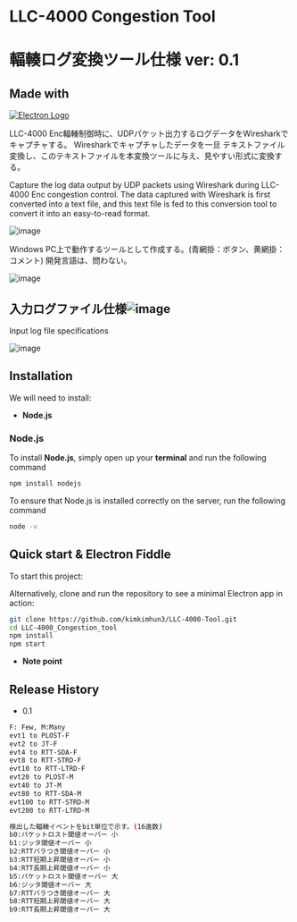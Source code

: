 # LLC-4000 Congestion Tool
# 輻輳ログ変換ツール仕様 ver: 0.1

## Made with
[![Electron Logo](https://electronjs.org/images/electron-logo.svg)](https://electronjs.org)

LLC-4000 Enc輻輳制御時に、UDPパケット出力するログデータをWiresharkでキャプチャする。
Wiresharkでキャプチャしたデータを一旦 テキストファイル変換し、このテキストファイルを本変換ツールに与え、見やすい形式に変換する。

Capture the log data output by UDP packets using Wireshark during LLC-4000 Enc congestion control.
The data captured with Wireshark is first converted into a text file, and this text file is fed to this conversion tool to convert it into an easy-to-read format.

![image](https://github.com/kimkimhun3/LLC-4000_Congestion_tool/assets/47348954/ad26eb8c-fe10-4f86-b7bb-0d45ab568c28)

Windows PC上で動作するツールとして作成する。(青網掛：ボタン、黄網掛：コメント)
開発言語は、問わない。

![image](https://github.com/kimkimhun3/LLC-4000_Congestion_tool/assets/47348954/84704cd4-86b0-4807-9042-0f8949ea8594)

## 入力ログファイル仕様![image](https://github.com/kimkimhun3/LLC-4000_Congestion_tool/assets/47348954/cb96e640-0d48-4932-b93f-46ed0d46721c)
Input log file specifications

![image](https://github.com/kimkimhun3/LLC-4000_Congestion_tool/assets/47348954/824578c5-9531-4b16-a3cb-0ac973e0464a)

## Installation
We will need to install:

- **Node.js**
  
### Node.js

To install **Node.js**, simply open up your **terminal** and run the following command

```sh
npm install nodejs
```

To ensure that Node.js is installed correctly on the server, run the following command

```sh
node -v
```

## Quick start & Electron Fiddle

To start this project:

Alternatively, clone and run the
repository to see a minimal Electron app in action:

```sh
git clone https://github.com/kimkimhun3/LLC-4000-Tool.git
cd LLC-4000_Congestion_tool
npm install
npm start
```
- **Note point**


## Release History

- 0.1
```sh
F: Few, M:Many
evt1 to PLOST-F
evt2 to JT-F
evt4 to RTT-SDA-F
evt8 to RTT-STRD-F
evt10 to RTT-LTRD-F
evt20 to PLOST-M
evt40 to JT-M
evt80 to RTT-SDA-M
evt100 to RTT-STRD-M
evt200 to RTT-LTRD-M

検出した輻輳イベントをbit単位で示す。(16進数)
b0:パケットロスト閾値オーバー 小
b1:ジッタ閾値オーバー 小
b2:RTTバラつき閾値オーバー 小
b3:RTT短期上昇閾値オーバー 小
b4:RTT長期上昇閾値オーバー 小
b5:パケットロスト閾値オーバー 大
b6:ジッタ閾値オーバー 大
b7:RTTバラつき閾値オーバー 大
b8:RTT短期上昇閾値オーバー 大
b9:RTT長期上昇閾値オーバー 大
```






